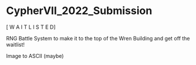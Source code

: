 # CypherVII_2022_Submission

[ W A I T L I S T E D]

RNG Battle System to make it to the top of the Wren Building and get off the waitlist!

Image to ASCII (maybe)